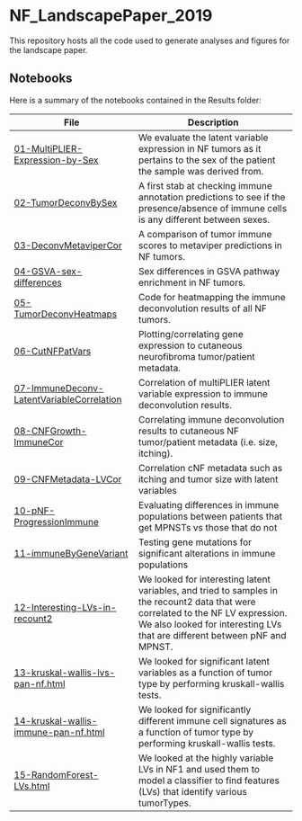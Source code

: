 # NF_LandscapePaper_2019
This repository hosts all the code used to generate analyses and figures for the landscape paper.


## Notebooks

Here is a summary of the notebooks contained in the Results folder:

<!--- Use https://sage-bionetworks.github.io/NF_LandscapePaper_2019/results/your_html_file.html to link to your file --->

| File  | Description |
| ------------- | ------------- |
| [01-MultiPLIER-Expression-by-Sex](https://sage-bionetworks.github.io/NF_LandscapePaper_2019/results/01-MultiPLIER-Expression-by-Sex.html) | We evaluate the latent variable expression in NF tumors as it pertains to the sex of the patient the sample was derived from.  |
| [02-TumorDeconvBySex](https://sage-bionetworks.github.io/NF_LandscapePaper_2019/results/02-TumorDeconvBySex.html)  | A first stab at checking immune annotation predictions to see if the presence/absence of immune cells is any different between sexes.  |
| [03-DeconvMetaviperCor](https://sage-bionetworks.github.io/NF_LandscapePaper_2019/results/03-DeconvMetaviperCor.html)  | A comparison of tumor immune scores to metaviper predictions in NF tumors. |
| [04-GSVA-sex-differences](https://sage-bionetworks.github.io/NF_LandscapePaper_2019/results/04-GSVA-sex-differences.html)  | Sex differences in GSVA pathway enrichment in NF tumors.  |
| [05-TumorDeconvHeatmaps](https://sage-bionetworks.github.io/NF_LandscapePaper_2019/results/05-TumorDeconvHeatmaps.html)  | Code for heatmapping the immune deconvolution results of all NF tumors. |
| [06-CutNFPatVars](https://sage-bionetworks.github.io/NF_LandscapePaper_2019/results/06-CutNFPatVars.html)  | Plotting/correlating gene expression to cutaneous neurofibroma tumor/patient metadata.  |
| [07-ImmuneDeconv-LatentVariableCorrelation](https://sage-bionetworks.github.io/NF_LandscapePaper_2019/results/07-ImmuneDeconv-LatentVariableCorrelation.html)  | Correlation of multiPLIER latent variable expression to immune deconvolution results. |
| [08-CNFGrowth-ImmuneCor](https://sage-bionetworks.github.io/NF_LandscapePaper_2019/results/08-CNFGrowth-ImmuneCor.html)  | Correlating immune deconvolution results to cutaneous NF tumor/patient metadata (i.e. size, itching).  |
| [09-CNFMetadata-LVCor](https://sage-bionetworks.github.io/NF_LandscapePaper_2019/results/09-CNFMetadata-LVCor.html)|Correlation cNF metadata such as itching and tumor size with latent variables |
| [10-pNF-ProgressionImmune](https://sage-bionetworks.github.io/NF_LandscapePaper_2019/results/10-pNF-ProgressionImmune.html)| Evaluating differences in immune populations between patients that get MPNSTs vs those that do not|
| [11-immuneByGeneVariant](https://sage-bionetworks.github.io/NF_LandscapePaper_2019/results/11-immuneByGeneVariant.html)|Testing gene mutations for significant alterations in immune populations| 
| [12-Interesting-LVs-in-recount2](https://sage-bionetworks.github.io/NF_LandscapePaper_2019/results/12-Interesting-LVs-in-recount2.html)|We looked for interesting latent variables, and tried to samples in the recount2 data that were correlated to the NF LV expression. We also looked for interesting LVs that are different between pNF and MPNST.| 
| [13-kruskal-wallis-lvs-pan-nf.html](https://sage-bionetworks.github.io/NF_LandscapePaper_2019/results/13-kruskal-wallis-lvs-pan-nf.html)|We looked for significant latent variables as a function of tumor type by performing kruskall-wallis tests.| 
| [14-kruskal-wallis-immune-pan-nf.html](https://sage-bionetworks.github.io/NF_LandscapePaper_2019/results/14-kruskal-wallis-immune-pan-nf.html)|We looked for significantly different immune cell signatures as a function of tumor type by performing kruskall-wallis tests.| 
| [15-RandomForest-LVs.html](https://sage-bionetworks.github.io/NF_LandscapePaper_2019/results/15_RandomForest_LatentVar_TumorType.html) | We looked at the highly variable LVs in NF1 and used them to model a classifier to find features (LVs) that identify various tumorTypes.|
